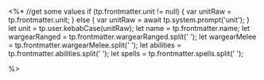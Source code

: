 <%* 
  //get some values
  if (tp.frontmatter.unit != null) { var unitRaw = tp.frontmatter.unit;
  } else { var unitRaw = await tp.system.prompt('unit'); }
  let unit = tp.user.kebabCase(unitRaw);
  let name = tp.frontmatter.name;
  let wargearRanged = tp.frontmatter.wargearRanged.split(' ');
  let wargearMelee = tp.frontmatter.wargearMelee.split(' ');
  let abilities = tp.frontmatter.abilities.split(' ');
  let spells = tp.frontmatter.spells.split(' ');
  
  %>